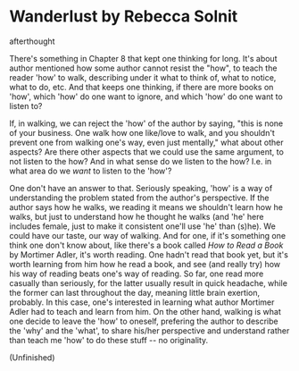 # Wanderlust by Rebecca Solnit
afterthought

There's something in Chapter 8 that kept one thinking for long. It's about author mentioned how some author cannot resist the "how", to teach the reader 'how' to walk, describing under it what to think of, what to notice, what to do, etc. And that keeps one thinking, if there are more books on 'how', which 'how' do one want to ignore, and which 'how' do one want to listen to? 

If, in walking, we can reject the 'how' of the author by saying, "this is none of your business. One walk how one like/love to walk, and you shouldn't prevent one from walking one's way, even just mentally," what about other aspects? Are there other aspects that we could use the same argument, to not listen to the how? And in what sense do we listen to the how? I.e. in what area do we _want_ to listen to the 'how'? 

One don't have an answer to that. Seriously speaking, 'how' is a way of understanding the problem stated from the author's perspective. If the author says how he walks, we reading it means we shouldn't learn how he walks, but just to understand how he thought he walks (and 'he' here includes female, just to make it consistent one'll use 'he' than (s)he). We could have our taste, our way of walking. And for one, if it's something one think one don't know about, like there's a book called _How to Read a Book_ by Mortimer Adler, it's worth reading. One hadn't read that book yet, but it's worth learning from him how he read a book, and see (and really try) how his way of reading beats one's way of reading. So far, one read more casually than seriously, for the latter usually result in quick headache, while the former can last throughout the day, meaning little brain exertion, probably. In this case, one's interested in learning what author Mortimer Adler had to teach and learn from him. On the other hand, walking is what one decide to leave the 'how' to oneself, prefering the author to describe the 'why' and the 'what', to share his/her perspective and understand rather than teach me 'how' to do these stuff -- no originality. 

(Unfinished)